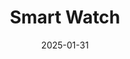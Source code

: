 ---
title: "Smart Watch"
date: 2025-01-31
store: Amazon
affiliate_link: https://amzn.to/sample-link
layout: product
categories: [Technology]
subcategories: [Audio]
tags: ["featured", "weekly"]
images:
  - /assets/img/product-img/pro-big-1.jpg
  - /assets/img/product-img/product5.jpg

short_description: January - Premium wireless earbuds with noise cancellation and long battery life.
description: This is detailed Description - January - Just Updated.
---